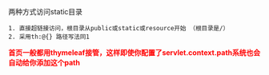 两种方式访问static目录

	1. 直接超链接访问，根目录从public或static或resource开始 （根目录是/）
 	2. 采用th:@{} 路径写法同1



**<font color = red>首页一般都用thymeleaf接管，这样即使你配置了servlet.context.path系统也会自动给你添加这个path</font>**





